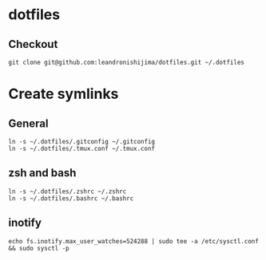 # dotfiles

## Checkout

```
git clone git@github.com:leandronishijima/dotfiles.git ~/.dotfiles
```

# Create symlinks

## General

```
ln -s ~/.dotfiles/.gitconfig ~/.gitconfig
ln -s ~/.dotfiles/.tmux.conf ~/.tmux.conf
```

## zsh and bash

```
ln -s ~/.dotfiles/.zshrc ~/.zshrc
ln -s ~/.dotfiles/.bashrc ~/.bashrc
```

## inotify

```
echo fs.inotify.max_user_watches=524288 | sudo tee -a /etc/sysctl.conf && sudo sysctl -p
```
